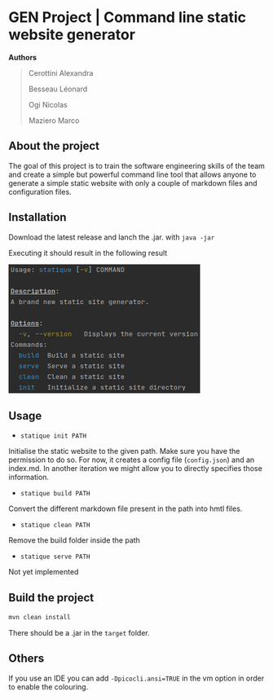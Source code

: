 # GEN Project | Command line static website generator

**Authors**

> Cerottini Alexandra
>
> Besseau Léonard
>
> Ogi Nicolas
>
> Maziero Marco

## About the project

The goal of this project is to train the software engineering skills of the team and create a simple but powerful command line tool that allows anyone to generate a simple static website with only a couple of markdown files and configuration files.

## Installation

Download the latest release and lanch the .jar. with `java -jar`

Executing it should result in the following result

 ![Usage](./images/Usage.png)

## Usage

- `statique init PATH`

Initialise the static website to the given path. Make sure you have the permission to do so. For now, it creates a config file (`config.json`) and an index.md. In another iteration we might allow you to directly specifies those information.

-  `statique build PATH` 

Convert the different markdown file present in the path into hmtl files.

- `statique clean PATH`

Remove the build folder inside the path

- `statique serve PATH`

Not yet implemented

## Build the project

```bash
mvn clean install 
```

There should be a .jar in the `target` folder.

## Others

If you use an IDE you can add `-Dpicocli.ansi=TRUE` in the vm option in order to enable the colouring.

